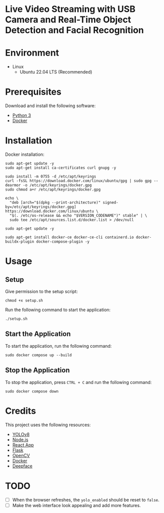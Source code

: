 # Live Video Streaming with USB Camera and Real-Time Object Detection and Facial Recognition

# Environment

* Linux
  * Ubuntu 22.04 LTS (Recommended)

# Prerequisites

Download and install the following software:

* [Python 3](https://www.python.org/downloads/)
* [Docker](https://docs.docker.com/engine/install/ubuntu/)

# Installation

Docker installation:

```shell
sudo apt-get update -y
sudo apt-get install ca-certificates curl gnupg -y

sudo install -m 0755 -d /etc/apt/keyrings
curl -fsSL https://download.docker.com/linux/ubuntu/gpg | sudo gpg --dearmor -o /etc/apt/keyrings/docker.gpg
sudo chmod a+r /etc/apt/keyrings/docker.gpg

echo \
  "deb [arch="$(dpkg --print-architecture)" signed-by=/etc/apt/keyrings/docker.gpg] https://download.docker.com/linux/ubuntu \
  "$(. /etc/os-release && echo "$VERSION_CODENAME")" stable" | \
  sudo tee /etc/apt/sources.list.d/docker.list > /dev/null

sudo apt-get update -y

sudo apt-get install docker-ce docker-ce-cli containerd.io docker-buildx-plugin docker-compose-plugin -y
```

# Usage

## Setup

Give permission to the setup script:

```shell
chmod +x setup.sh
```

Run the following command to start the application:

```shell
./setup.sh
```

## Start the Application 

To start the application, run the following command:

```shell
sudo docker compose up --build
```

## Stop the Application

To stop the application, press `CTRL + C` and run the following command:

```shell
sudo docker compose down
```

# Credits

This project uses the following resources:

- [YOLOv8](https://github.com/ultralytics/ultralytics)
- [Node.js](https://nodejs.org/)
- [React App](https://create-react-app.dev/)
- [Flask](https://flask.palletsprojects.com/)
- [OpenCV](https://opencv.org/)
- [Docker](https://www.docker.com/)
- [Deepface](https://github.com/serengil/deepface)

# TODO

- [ ] When the browser refreshes, the `yolo_enabled` should be reset to `false`.
- [ ] Make the web interface look appealing and add more features.
